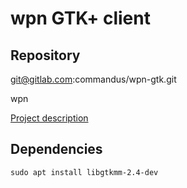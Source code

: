 # wpn GTK+ client

## Repository

git@gitlab.com:commandus/wpn-gtk.git

wpn

[Project description](https://docs.google.com/document/d/19pM4g-hvx2MUVV2Ggljw1MMTg9tMCEH7aHYYKpJMaWk/edit?usp=sharing)

## Dependencies

```
sudo apt install libgtkmm-2.4-dev
```
